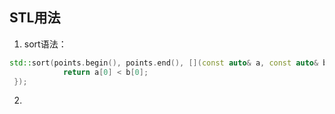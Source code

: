 ## STL用法

1. sort语法：

```c++
std::sort(points.begin(), points.end(), [](const auto& a, const auto& b) {
            return a[0] < b[0];
 });
```

2. 